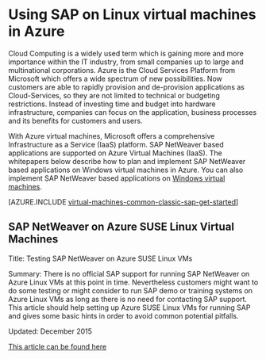 <!-- not suitable for Mooncake -->

<properties
    pageTitle="Using SAP on Linux virtual machines | Azure"
    description="Learn about using SAP on Linux virtual machines (VMs) in Azure"
    services="virtual-machines-linux,virtual-network,storage"
    documentationcenter="saponazure"
    author="MSSedusch"
    manager="timlt"
    editor=""
    tags="azure-service-management"
    keywords="" />
<tags
    ms.assetid="f9cd93dc-71ad-48a4-8778-4e48aec484a6"
    ms.service="virtual-machines-linux"
    ms.devlang="NA"
    ms.topic="campaign-page"
    ms.tgt_pltfrm="vm-linux"
    ms.workload="na"
    ms.date="10/04/2016"
    wacn.date=""
    ms.author="sedusch" />

# Using SAP on Linux virtual machines in Azure
Cloud Computing is a widely used term which is gaining more and more importance within the IT industry, from small companies up to large and multinational corporations. Azure is the Cloud Services Platform from Microsoft which offers a wide spectrum of new possibilities. Now customers are able to rapidly provision and de-provision applications as Cloud-Services, so they are not limited to technical or budgeting restrictions. Instead of investing time and budget into hardware infrastructure, companies can focus on the application, business processes and its benefits for customers and users.

With Azure virtual machines, Microsoft offers a comprehensive Infrastructure as a Service (IaaS) platform. SAP NetWeaver based applications are supported on Azure Virtual Machines (IaaS). The whitepapers below describe how to plan and implement SAP NetWeaver based applications on Windows virtual machines in Azure. You can also implement SAP NetWeaver based applications on [Windows virtual machines](/documentation/articles/virtual-machines-windows-classic-sap-get-started/).

[AZURE.INCLUDE [virtual-machines-common-classic-sap-get-started](../../includes/virtual-machines-common-classic-sap-get-started.md)]

## SAP NetWeaver on Azure SUSE Linux Virtual Machines
Title: Testing SAP NetWeaver on Azure SUSE Linux VMs

Summary: There is no official SAP support for running SAP NetWeaver on Azure Linux VMs at this point in time. Nevertheless customers
might want to do some testing or might consider to run SAP demo or training systems on Azure Linux VMs as long as there is no need for contacting SAP support. 
This article should help setting up Azure SUSE Linux VMs for running SAP and gives some basic hints in order to avoid common potential pitfalls.

Updated: December 2015

[This article can be found here](/documentation/articles/virtual-machines-linux-sap-on-suse-quickstart/)